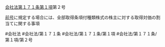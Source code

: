 [会社法第１７１条第１項](会社法＿＿＿＿第１７１条第１項)第２号

[前号](会社法＿＿＿＿第１７１条第１項第１号)に規定する場合には、全部取得条項付種類株式の株主に対する取得対価の割当てに関する事項


#会社法
#会社法/第１７１条
#会社法/第１７１条/第１項
#会社法/第１７１条/第１項/第２号
